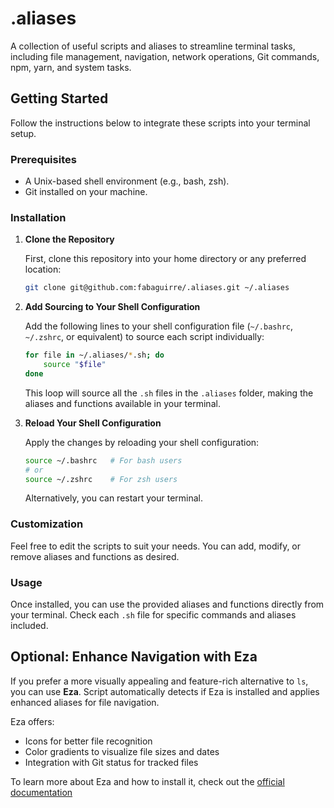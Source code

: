 # .aliases

A collection of useful scripts and aliases to streamline terminal tasks, including file management, navigation, network operations, Git commands, npm, yarn, and system tasks.

## Getting Started

Follow the instructions below to integrate these scripts into your terminal setup.

### Prerequisites

- A Unix-based shell environment (e.g., bash, zsh).
- Git installed on your machine.

### Installation

1. **Clone the Repository**

   First, clone this repository into your home directory or any preferred location:

   ```bash
   git clone git@github.com:fabaguirre/.aliases.git ~/.aliases
   ```

2. **Add Sourcing to Your Shell Configuration**

   Add the following lines to your shell configuration file (`~/.bashrc`, `~/.zshrc`, or equivalent) to source each script individually:

   ```bash
   for file in ~/.aliases/*.sh; do
       source "$file"
   done
   ```

   This loop will source all the `.sh` files in the `.aliases` folder, making the aliases and functions available in your terminal.

3. **Reload Your Shell Configuration**

   Apply the changes by reloading your shell configuration:

   ```bash
   source ~/.bashrc   # For bash users
   # or
   source ~/.zshrc    # For zsh users
   ```

   Alternatively, you can restart your terminal.

### Customization

Feel free to edit the scripts to suit your needs. You can add, modify, or remove aliases and functions as desired.

### Usage

Once installed, you can use the provided aliases and functions directly from your terminal. Check each `.sh` file for specific commands and aliases included.

## Optional: Enhance Navigation with Eza

If you prefer a more visually appealing and feature-rich alternative to `ls`, you can use **Eza**. Script automatically detects if Eza is installed and applies enhanced aliases for file navigation. 

Eza offers:
- Icons for better file recognition
- Color gradients to visualize file sizes and dates
- Integration with Git status for tracked files

To learn more about Eza and how to install it, check out the [official documentation](https://eza.rocks/)
